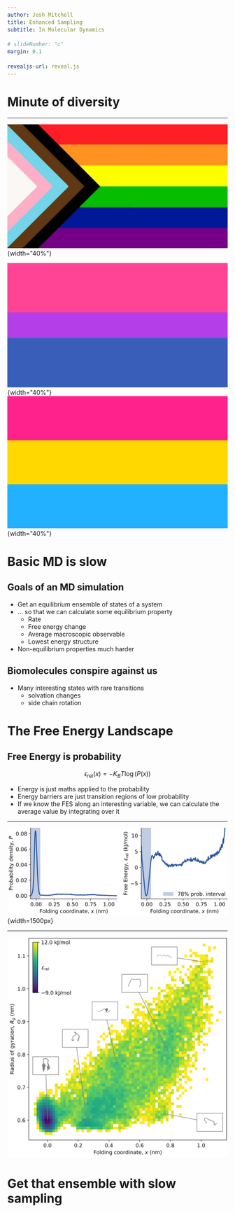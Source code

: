 ```yaml
---
author: Josh Mitchell
title: Enhanced Sampling
subtitle: In Molecular Dynamics

# slideNumber: "c"
margin: 0.1

revealjs-url: reveal.js
---
```

# Minute of diversity

----

![](figs/pride_flags/lgbtqi_progress.jpg){width="40%"}

![](figs/pride_flags/bi.png){width="40%"}
![](figs/pride_flags/pan.png){width="40%"}

# Basic MD is slow

## Goals of an MD simulation

- Get an equilibrium ensemble of states of a system
- ... so that we can calculate some equilibrium property
  - Rate
  - Free energy change
  - Average macroscopic observable
  - Lowest energy structure
- Non-equilibrium properties much harder

## Biomolecules conspire against us

- Many interesting states with rare transitions
  - solvation changes
  - side chain rotation

# The Free Energy Landscape

## Free Energy is probability

$$
    \epsilon_{\mathrm{rel}}(x) = - K_B T \log(P(x))
$$

- Energy is just maths applied to the probability
- Energy barriers are just transition regions of low probability
- If we know the FES along an interesting variable, we can calculate the average value by integrating over it

----

![](figs/cln025_prob_fes.svg){width=1500px}

----

![So if we have an ensemble...](figs/cln025_fes2d.svg)

# Get that ensemble with slow sampling

